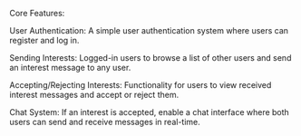 Core Features:

User Authentication:
A simple user authentication system where users can register and log in.

Sending Interests:
Logged-in users to browse a list of other users and send an interest message to any user.

Accepting/Rejecting Interests:
Functionality for users to view received interest messages and accept or reject them.

Chat System:
If an interest is accepted, enable a chat interface where both users can send and receive messages in real-time.
